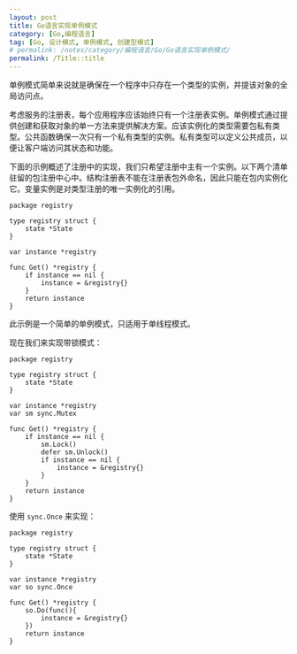 ```yaml
---
layout: post
title: Go语言实现单例模式
category: [Go,编程语言]
tag: [Go, 设计模式, 单例模式, 创建型模式]
# permalink: /notes/category/编程语言/Go/Go语言实现单例模式/
permalink: /Title::title
---
```

单例模式简单来说就是确保在一个程序中只存在一个类型的实例，并提该对象的全局访问点。

考虑服务的注册表，每个应用程序应该始终只有一个注册表实例。单例模式通过提供创建和获取对象的单一方法来提供解决方案。应该实例化的类型需要包私有类型。公共函数确保一次只有一个私有类型的实例。私有类型可以定义公共成员，以便让客户端访问其状态和功能。

下面的示例概述了注册中的实现，我们只希望注册中主有一个实例。以下两个清单驻留的包注册中心中。结构注册表不能在注册表包外命名，因此只能在包内实例化它。变量实例是对类型注册的唯一实例化的引用。

```
package registry

type registry struct {
    state *State
}

var instance *registry

func Get() *registry {
    if instance == nil {
        instance = &registry{}
    }
    return instance
}
```

此示例是一个简单的单例模式，只适用于单线程模式。

现在我们来实现带锁模式：

```
package registry

type registry struct {
    state *State
}

var instance *registry
var sm sync.Mutex

func Get() *registry {
    if instance == nil {
        sm.Lock()
        defer sm.Unlock()
        if instance == nil {
            instance = &registry{}
        }
    }
    return instance
} 
```

使用 `sync.Once` 来实现：

```
package registry

type registry struct {
    state *State
}

var instance *registry
var so sync.Once

func Get() *registry {
    so.Do(func(){
        instance = &registry{}
    })
    return instance
} 
```